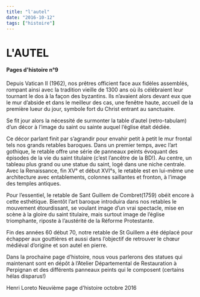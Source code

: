 ```yaml
---
title: "l'autel"
date: "2016-10-12"
tags: ["histoire"]
---
```


# L'AUTEL

#### Pages d'histoire n°9

Depuis Vatican II (1962), nos prêtres officient face aux fidèles assemblés, rompant ainsi avec la tradition vieille de 1300 ans où ils célébraient leur tournant le dos à la façon des byzantins. Ils n’avaient alors devant eux que le mur d’abside et dans le meilleur des cas, une fenêtre haute, accueil de la première lueur du jour, symbole fort du Christ entrant au sanctuaire.

Se fit jour alors la nécessité de surmonter la table d’autel (retro-tabulam) d’un décor à l’image du saint ou sainte auquel l’église était dédiée.

Ce décor parlant finit par s’agrandir pour envahir petit à petit le mur frontal tels nos grands retables baroques. Dans un premier temps, avec l’art gothique, le retable offre une série de panneaux peints évoquant des épisodes de la vie du saint titulaire (c’est l’ancêtre de la BD!). Au centre, un tableau plus grand ou une statue du saint, logé dans une niche centrale. Avec la Renaissance, fin XV° et début XVI°s, le retable est en lui-même une architecture avec entablements, colonnes saillantes et fronton, à l’image des temples antiques.

Pour l’essentiel, le retable de Sant Guillem de Combret(1759) obéit encore à cette esthétique. Bientôt l’art baroque introduira dans nos retables le mouvement étourdissant, se voulant image d’un vrai spectacle, mise en scène à la gloire du saint titulaire, mais surtout image de l’église triomphante, riposte à l’austérité de la Réforme Protestante.

Fin des années 60 début 70, notre retable de St Guillem a été déplacé pour échapper aux gouttières et aussi dans l’objectif de retrouver le chœur médiéval d’origine et son autel en pierre.

Dans la prochaine page d’histoire, nous vous parlerons des statues qui maintenant sont en dépôt à l’Atelier Départemental de Restauration à Perpignan et des différents panneaux peints qui le composent (certains hélas disparus!)

Henri Loreto
Neuvième page d'histoire
octobre 2016
